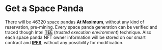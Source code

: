 # Get a Space Panda

There will be 46320 space pandas **At Maximum**, without any kind of reservation, pre-mining. Every space panda generation can be verified and traced though Intel [**TEE**](https://www.intel.com/content/www/us/en/architecture-and-technology/trusted-execution-technology/trusted-execution-technology-security-paper.html) \(_trusted execution environment_\) technique. Also each space panda NFT owner information will be stored on our smart contract and [**IPFS**](https://ipfs.io/), without any possibility for modification.

